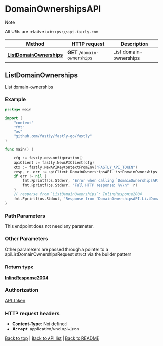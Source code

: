 # DomainOwnershipsAPI

> [!NOTE]
> All URIs are relative to `https://api.fastly.com`

Method | HTTP request | Description
------------- | ------------- | -------------
[**ListDomainOwnerships**](DomainOwnershipsAPI.md#ListDomainOwnerships) | **GET** `/domain-ownerships` | List domain-ownerships



## ListDomainOwnerships

List domain-ownerships



### Example

```go
package main

import (
    "context"
    "fmt"
    "os"
    "github.com/fastly/fastly-go/fastly"
)

func main() {

    cfg := fastly.NewConfiguration()
    apiClient := fastly.NewAPIClient(cfg)
    ctx := fastly.NewAPIKeyContextFromEnv("FASTLY_API_TOKEN")
    resp, r, err := apiClient.DomainOwnershipsAPI.ListDomainOwnerships(ctx).Execute()
    if err != nil {
        fmt.Fprintf(os.Stderr, "Error when calling `DomainOwnershipsAPI.ListDomainOwnerships`: %v\n", err)
        fmt.Fprintf(os.Stderr, "Full HTTP response: %v\n", r)
    }
    // response from `ListDomainOwnerships`: InlineResponse2004
    fmt.Fprintf(os.Stdout, "Response from `DomainOwnershipsAPI.ListDomainOwnerships`: %v\n", resp)
}
```

### Path Parameters

This endpoint does not need any parameter.

### Other Parameters

Other parameters are passed through a pointer to a apiListDomainOwnershipsRequest struct via the builder pattern



### Return type

[**InlineResponse2004**](InlineResponse2004.md)

### Authorization

[API Token](https://www.fastly.com/documentation/reference/api/#authentication)

### HTTP request headers

- **Content-Type**: Not defined
- **Accept**: application/vnd.api+json

[Back to top](#) | [Back to API list](../README.md#documentation-for-api-endpoints) | [Back to README](../README.md)
